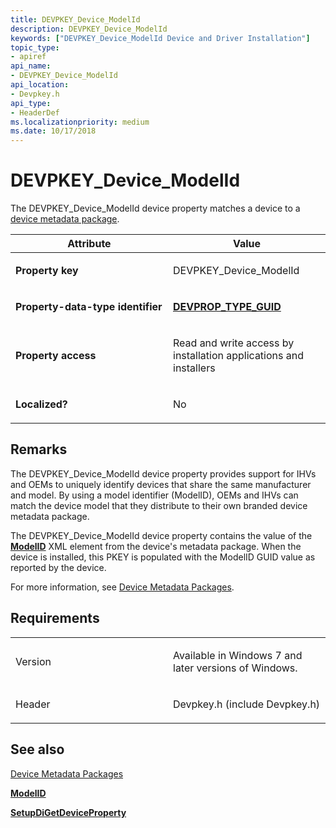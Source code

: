```yaml
---
title: DEVPKEY_Device_ModelId
description: DEVPKEY_Device_ModelId
keywords: ["DEVPKEY_Device_ModelId Device and Driver Installation"]
topic_type:
- apiref
api_name:
- DEVPKEY_Device_ModelId
api_location:
- Devpkey.h
api_type:
- HeaderDef
ms.localizationpriority: medium
ms.date: 10/17/2018
---
```


# DEVPKEY_Device_ModelId


The DEVPKEY_Device_ModelId device property matches a device to a [device metadata package](./overview-of-device-metadata-packages.md).

<table>
<colgroup>
<col width="50%" />
<col width="50%" />
</colgroup>
<thead>
<tr>
<th>Attribute</th>
<th>Value</th>
</tr>
</thead>
<tbody>
<tr class="odd">
<td align="left"><p><strong>Property key</strong></p></td>
<td align="left"><p>DEVPKEY_Device_ModelId</p></td>
</tr>
<tr class="even">
<td align="left"><p><strong>Property-data-type identifier</strong></p></td>
<td align="left"><a href="devprop-type-guid.md" data-raw-source="[&lt;strong&gt;DEVPROP_TYPE_GUID&lt;/strong&gt;](devprop-type-guid.md)"><strong>DEVPROP_TYPE_GUID</strong></a></td>
</tr>
<tr class="odd">
<td align="left"><p><strong>Property access</strong></p></td>
<td align="left"><p>Read and write access by installation applications and installers</p></td>
</tr>
<tr class="even">
<td align="left"><p><strong>Localized?</strong></p></td>
<td align="left"><p>No</p></td>
</tr>
</tbody>
</table>

 

## Remarks

The DEVPKEY_Device_ModelId device property provides support for IHVs and OEMs to uniquely identify devices that share the same manufacturer and model. By using a model identifier (ModelID), OEMs and IHVs can match the device model that they distribute to their own branded device metadata package.

The DEVPKEY_Device_ModelId device property contains the value of the [**ModelID**](/previous-versions/windows/hardware/metadata/ff549295(v=vs.85)) XML element from the device's metadata package. When the device is installed, this PKEY is populated with the ModelID GUID value as reported by the device.

For more information, see [Device Metadata Packages](./overview-of-device-metadata-packages.md).

## Requirements

<table>
<colgroup>
<col width="50%" />
<col width="50%" />
</colgroup>
<tbody>
<tr class="odd">
<td align="left"><p>Version</p></td>
<td align="left"><p>Available in Windows 7 and later versions of Windows.</p></td>
</tr>
<tr class="even">
<td align="left"><p>Header</p></td>
<td align="left">Devpkey.h (include Devpkey.h)</td>
</tr>
</tbody>
</table>

## See also


[Device Metadata Packages](./overview-of-device-metadata-packages.md)

[**ModelID**](/previous-versions/windows/hardware/metadata/ff549295(v=vs.85))

[**SetupDiGetDeviceProperty**](/windows/win32/api/setupapi/nf-setupapi-setupdigetdevicepropertyw)

